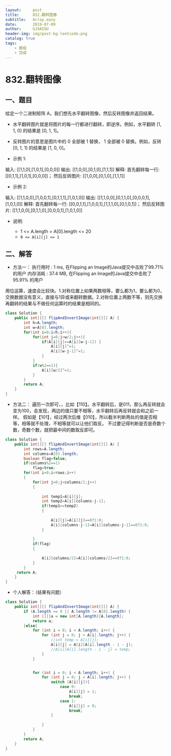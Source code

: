 ```yaml
---
layout:     post
title:      832.翻转图像
subtitle:   Array.easy
date:       2019-07-09
author:     GJXAIOU
header-img: img/post-bg-leetcode.png
catalog: true
tags:
    - 数组
	- 完成 
---
```



# 832.翻转图像

## 一、题目
给定一个二进制矩阵 A，我们想先水平翻转图像，然后反转图像并返回结果。

- 水平翻转图片就是将图片的每一行都进行翻转，即逆序。例如，水平翻转 [1, 1, 0] 的结果是 [0, 1, 1]。

- 反转图片的意思是图片中的 0 全部被 1 替换， 1 全部被 0 替换。例如，反转 [0, 1, 1] 的结果是 [1, 0, 0]。

- 示例 1:

输入: [[1,1,0],[1,0,1],[0,0,0]]
输出: [[1,0,0],[0,1,0],[1,1,1]]
解释: 首先翻转每一行: [[0,1,1],[1,0,1],[0,0,0]]；
     然后反转图片: [[1,0,0],[0,1,0],[1,1,1]]
     
- 示例 2:

输入: [[1,1,0,0],[1,0,0,1],[0,1,1,1],[1,0,1,0]]
输出: [[1,1,0,0],[0,1,1,0],[0,0,0,1],[1,0,1,0]]
解释: 首先翻转每一行: [[0,0,1,1],[1,0,0,1],[1,1,1,0],[0,1,0,1]]；
     然后反转图片: [[1,1,0,0],[0,1,1,0],[0,0,0,1],[1,0,1,0]]

- 说明:

  - 1 <= A.length = A[0].length <= 20
  - `0 <= A[i][j] <= 1`








## 二、解答

- 方法一：
执行用时 : 1 ms, 在Flipping an Image的Java提交中击败了99.71% 的用户 内存消耗 : 37.4 MB, 在Flipping an Image的Java提交中击败了95.91% 的用户

用位运算，速度会比较快。1.对称位置上如果两数相等，要么都为1，要么都为0，交换数据没有意义，直接与1异或来翻转数据。2.对称位置上两数不等，则先交换再翻转的结果与不做任何运算时的结果是相同的。

```java
class Solution {
    public int[][] flipAndInvertImage(int[][] A) {
        int h=A.length;
        int w=A[0].length;
        for(int i=0;i<h;i++){
            for(int j=0;j<w/2;j++){
                if(A[i][j]==A[i][w-j-1]) {
                    A[i][j]^=1;
                    A[i][w-j-1]^=1;
                }
            }
            if(w%2==1){
                A[i][w/2]^=1;
            }
        }
        return A;
    }
}
```


- 方法二：
遍历一次即可，，比如【110】。水平翻转后，是011，那么再反转就会变为100，会发现，两边的值只要不相等，水平翻转后再反转就会和之前一样。 假如是【101】，经过两次后维【010】，所以截半判断两处的值是否相等，相等就不处理，不相等就可以让他们取反。 不过要记得判断是否是奇数个数，奇数个数，就把最中间的数取反即可。

```java
class Solution {
    public int[][] flipAndInvertImage(int[][] A) {
        int rows=A.length;
        int columns=A[0].length;
        boolean flag=false;
        if(columns%2==1)
            flag=true;
        for(int i=0;i<rows;i++)
        {
            for(int j=0;j<columns/2;j++)
            {
                
                int temp1=A[i][j];
                int temp2=A[i][columns-j-1];
                if(temp1==temp2)
                {
        
                    A[i][j]=A[i][j]==0?1:0;
                    A[i][columns-j-1]=A[i][columns-j-1]==0?1:0;
                }
             
            }
            if(flag)
            {
               
                A[i][columns/2]=A[i][columns/2]==0?1:0;
            }
        }
     return A;
    }
}
```


- 个人解答：（结果有问题）

```java
class Solution {
    public int[][] flipAndInvertImage(int[][] A) {
        if (A.length == 0 || A.length != A[0].length) {
        	int [][]a = new int[A.length][A.length];
        	return a;
        }else{
        	for (int i = 0; i < A.length; i++) {
        		for (int j = 0; j < A[i].length; j++) {
        			//int temp = A[i][j];
        			A[i][j] = A[i][A[i].length - 1 - j];
        			//A[i][A[i].length - 1 - j] = temp;
        		}
        	}


        	for (int i = 0; i < A.length; i++) {
        		for (int j = 0; j < A[i].length; j++) {
        			switch (A[i][j]){
        				case 0:
        					A[i][j] = 1;
        					break;
        				case 1:
        					A[i][j] = 0;
        					break;
        			}
        				
        		}
        	}
        }
        return A;
    }
}


```
